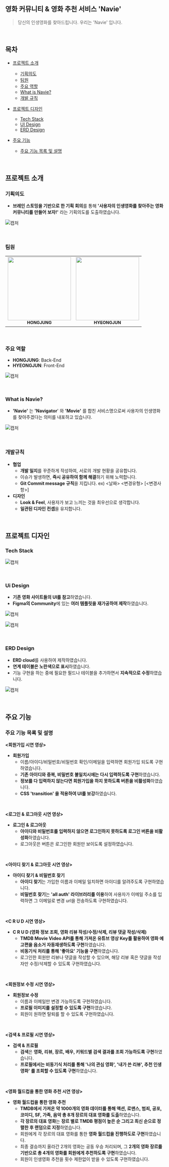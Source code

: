 ## 영화 커뮤니티 & 영화 추천 서비스 'Navie'

>당신의 인생영화를 찾아드립니다. 우리는 'Navie' 입니다.

<br>

## 목차

- [프로젝트 소개](#프로젝트-소개)
  - [기획의도](#기획의도)
  - [팀원](#팀원)
  - [주요 역할](#주요-역할)
  - [What is Navie?](#what-is-navie)
  - [개발 규칙](#개발-규칙)

- [프로젝트 디자인](#프로젝트-디자인)
  - [Tech Stack](#tech-stack)
  - [UI Design](#ui-design)
  - [ERD Design](#erd-design)
- [주요 기능](#주요-기능)
  - [주요 기능 목록 및 설명](#주요-기능-목록-및-설명)

<br>

## 프로젝트 소개

### 기획의도

- **브레인 스토밍을 기반으로 한 기획 회의**를 통해 **'사용자의 인생영화를 찾아주는 영화 커뮤니티를 만들어 보자!'** 라는 기획의도를 도출하였습니다.

![캡처](README.assets/캡처.PNG)

<br>

### 팀원

<table>
  <tr>
    <td align="center"><a href="https://github.com/hongjungkimm"><img src="https://avatars.githubusercontent.com/u/87457152?v=4" width="200px;" alt=""/><br /><sub><b>HONGJUNG</b></sub></a><br /></td>
    <td align="center"><a href="https://github.com/kimhyeongjun95"><img src="https://avatars.githubusercontent.com/u/86656921?v=4" width="200px;" alt=""/><br /><sub><b>HYEONGJUN</b></sub></a><br /></td>
  </tr>
</table>

<br>

### 주요 역할

- **HONGJUNG**: Back-End
- **HYEONGJUN**: Front-End

![캡처](README.assets/캡처-1638673830734.PNG)

<br>

### What is Navie?

- **'Navie'** 는 **'Navigator**' 와 **'Movie'** 를 합친 서비스명으로써 사용자의 인생영화를 찾아주겠다는 의미를 내포하고 있습니다.

![캡처](README.assets/캡처-1638682938864.PNG)

<br>

### 개발규칙

- **협업**
  - **개발 일지**를 꾸준하게 작성하여, 서로의 개발 현황을 공유합니다.
  - 이슈가 발생하면, **즉시 공유하여 함께 해결**하기 위해 노력합니다.
  - **Git Commit message 규칙**을 지킵니다. ex) <날짜> <변경유형> [<변경사항>]
- **디자인**
  - **Look & Feel**, 사용자가 보고 느끼는 것을 최우선으로 생각합니다.
  - **일관된 디자인 컨셉**을 유지합니다.

<br>

## 프로젝트 디자인

### Tech Stack

![캡처](README.assets/캡처-1638684333815.PNG)

<br>

### Ui Design

- **기존 영화 사이트들의 UI를 참고**하였습니다.
- **Figma의 Community**에 있는 **여러 템플릿을 재가공하여 제작**하였습니다.

![캡처](README.assets/캡처-1638684509593.PNG)

![캡처](README.assets/캡처-1638684543760.PNG)

<br>

### ERD Design

- **ERD cloud**를 사용하여 제작하였습니다.
- **연계 테이블은 노란색으로 표시**하였습니다.
- 기능 구현을 하는 중에 필요한 필드나 테이블을 추가하면서 **지속적으로 수정**하였습니다.

![캡처](README.assets/캡처-1638684705197.PNG)

<br>

## 주요 기능

### 주요 기능 목록 및 설명

**<회원가입 시연 영상>**



- **회원가입**
  - 이름/아이디/비밀번호/비밀번호 확인/이메일을 입력하면 회원가입 되도록 구현하였습니다.
  - **기존 아이디와 중복, 비밀번호 불일치시에는 다시 입력하도록 구현**하였습니다.
  - **정보를 다 입력하지 않는다면 회원가입을 하지 못하도록 버튼을 비활성화**하였습니다.
  - **CSS 'transition' 을 적용하여 UI를 보강**하였습니다.

<br>

**<로그인 & 로그아웃 시연 영상>**



- **로그인 & 로그아웃**
  - **아이디와 비밀번호를 입력하지 않으면 로그인하지 못하도록 로그인 버튼을 비활성화**하였습니다.
  - 로그아웃은 버튼은 로그인한 회원만 보이도록 설정하였습니다.

<br>

**<아이디 찾기 & 로그아웃 시연 영상>**



- **아이디 찾기 & 비밀번호 찾기**
  - **아이디 찾기**는 가입한 이름과 이메일 일치하면 아이디를 알려주도록 구현하였습니다.
  - **비밀번호 찾기**는 **'all auth' 라이브러리를 이용**하여 사용자가 이메일 주소를 입력하면 그 이메일로 변경 url을 전송하도록 구현하였습니다.

<br>

**<C R U D 시연 영상>**



- **C R U D (영화 정보 조회, 영화 리뷰 작성/수정/삭제, 리뷰 댓글 작성/삭제)**
  - **TMDB Movie Video API를 통해 가져온 유튜브 영상 Key를 활용하여 영화 예고편을 음소거 자동재생하도록 구현**하였습니다.
  - **비동기식 처리를 통해 '좋아요' 기능을 구현**하였습니다.
  - 로그인한 회원만 리뷰나 댓글을 작성할 수 있으며, 해당 리뷰 혹은 댓글을 작성자만 수정/삭제할 수 있도록 구현하였습니다.

<br>

**<회원정보 수정 시연 영상>**



- **회원정보 수정**
  - 이름과 이메일만 변경 가능하도록 구현하였습니다.
  - **프로필 이미지를 설정할 수 있도록 구현**하였습니다.
  - 회원이 원하면 탈퇴를 할 수 있도록 구현하였습니다.

<br>

**<검색 & 프로필 시연 영상>**



- **검색 & 프로필**
  - **검색**은 **영화, 리뷰, 장르, 배우, 키워드별 검색 결과를 조회 가능하도록 구현**하였습니다.
  - **프로필에서는 비동기식 처리를 통해 '나의 관심 영화', '내가 쓴 리뷰', 추천 인생영화' 를 조회할 수 있도록 구현**하였습니다.

<br>

**<영화 월드컵을 통한 영화 추천 시연 영상>**



- **영화 월드컵을 통한 영화 추천**
  - **TMDB에서 가져온 약 1000개의 영화 데이터를 통해 액션, 로맨스, 범죄, 공포, 코미디, SF, 가족, 음악 총 8개 장르의 대표 영화를 도출**하였습니다.
  - **각 장르의 대표 영화**는 **장르 별로 TMDB 평점이 높은 순 그리고 최신 순으로 정렬한 후 랜덤으로 지정**하였습니다.
  - 회원에게 각 장르의 대표 영화를 통한 **영화 월드컵을 진행하도로 구현**하였습니다.
  - 최종 결승까지 올라간 2개의 영화는 공동 우승 처리되며, 그 **2개의 영화 장르를 기반으로 총 4개의 영화를 회원에게 추천하도록 구현**하였습니다.
  - 회원이 인생영화 추천을 횟수 제한없이 받을 수 있도록 구현하였습니다.

